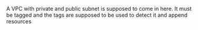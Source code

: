  A VPC with private and public subnet is supposed to come in here.
 It must be tagged and the tags are supposed to be used to detect it and append resources